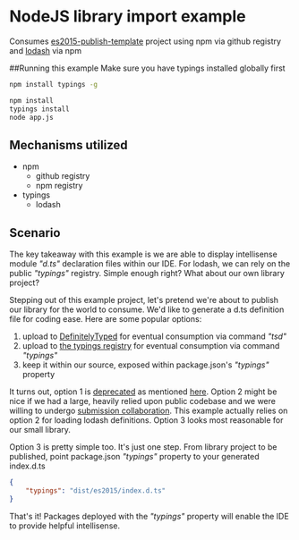 # NodeJS library import example
Consumes [es2015-publish-template](https://github.com/setheen/es2015-publish-template) project using npm via github registry and [lodash](https://github.com/lodash/lodash) via npm

##Running this example
Make sure you have typings installed globally first
```sh
npm install typings -g
```
```sh
npm install
typings install
node app.js
```

## Mechanisms utilized
- npm
    - github registry
    - npm registry
- typings
    - lodash
    
## Scenario
The key takeaway with this example is we are able to display intellisense module _"d.ts"_ declaration files within our IDE. 
For lodash, we can rely on the public _"typings"_ registry.  Simple enough right?  What about our own library project?

Stepping out of this example project, let's pretend we're about to publish our library for the world to consume.
We'd like to generate a d.ts definition file for coding ease.  Here are some popular options:

1. upload to [DefinitelyTyped](http://definitelytyped.org/tsd/) for eventual consumption via command _"tsd"_  
2. upload to [the typings registry](https://github.com/typings/registry) for eventual consumption via command _"typings"_
3. keep it within our source, exposed within package.json's _"typings"_ property

It turns out, option 1 is [deprecated](https://github.com/DefinitelyTyped/tsd) as mentioned [here](https://github.com/DefinitelyTyped/tsd/issues/269).
Option 2 might be nice if we had a large, heavily relied upon public codebase and we were willing to undergo [submission collaboration](https://github.com/typings/registry/labels/typings%20request).
This example actually relies on option 2 for loading lodash definitions.
Option 3 looks most reasonable for our small library.

Option 3 is pretty simple too.  It's just one step.  From library project to be published, point package.json _"typings"_ property to your generated index.d.ts

```json
{
    "typings": "dist/es2015/index.d.ts"
}
```

That's it!  Packages deployed with the _"typings"_ property will enable the IDE to provide helpful intellisense. 